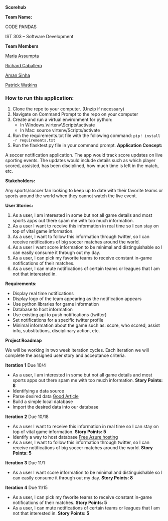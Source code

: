 **Scorehub**

**Team Name:**

CODE PANDAS

IST 303 – Software Development

**Team Members**

[Maria Assumpta](https://cgu.instructure.com/groups/6458/users/19802)

[Richard Caballero](https://cgu.instructure.com/groups/6458/users/17970)

[Aman Sinha](https://cgu.instructure.com/groups/6458/users/18675)

[Patrick Watkins](https://cgu.instructure.com/groups/6458/users/19938)

### How to run this application:
1. Clone the repo to your computer. (Unzip if necessary)
2. Navigate on Command Prompt to the repo on your computer
3. Create and run a virtual environment for python: 
   * In Windows.\virtenv\Scripts\activate 
   * In Mac: source virtenv/Scripts/activate
3. Run the requirements.txt file with the following command: `pip! install -r requirements.txt`
4. Run the flasktest.py file in your command prompt. 
**Application Concept:**

A soccer notification application. The app would track score updates on live sporting events. The updates would include details such as which player scored, assisted, has been disciplined, how much time is left in the match, etc.

**Stakeholders:**

Any sports/soccer fan looking to keep up to date with their favorite teams or sports around the world when they cannot watch the live event.

**User Stories:**

1. As a user, I am interested in some but not all game details and most sports apps out there spam me with too much information. 
2. As a user I want to receive this information in real time so I can stay on top of vital game information. 
3. As a user, I want to follow this information through twitter, so I can receive notifications of big soccer matches around the world.
4. As a user I want score information to be minimal and distinguishable so I can easily consume it through out my day. 
5. As a user, I can pick my favorite teams to receive constant in-game notifications of their matches.
6. As a user, I can mute notifications of certain teams or leagues that I am not that interested in.

**Requirements:**

* Display real time notifications
* Display logo of the team appearing as the notification appears
* Use python libraries for game information
* Database to host information
* Use existing api to push notifications (twitter)
* Set notifications for a specific twitter profile
* Minimal information about the game such as: score, who scored, assist info, substitutions, disciplinary action, etc.



**Project Roadmap**

We will be working in two week iteration cycles. Each iteration we will complete the assigned user story and acceptance criteria. 

**Iteration 1** Due 10/4

* As a user, I am interested in some but not all game details and most sports apps out there spam me with too much information. **Story Points: 8** 
* Identifying a data source
* Parse desired data [Good Article](https://towardsdatascience.com/web-scraping-advanced-football-statistics-11cace1d863a)
* Build a simple local database 
* Import the desired data into our database 

**Iteration 2** Due 10/18

* As a user I want to receive this information in real time so I can stay on top of vital game information. **Story Points: 5** 
* Identify a way to host database [Free Azure hosting](https://azure.microsoft.com/en-us/free/sql-on-azure/)
* As a user, I want to follow this information through twitter, so I can receive notifications of big soccer matches around the world. **Story Points: 5** 

**Iteration 3** Due 11/1

* As a user I want score information to be minimal and distinguishable so I can easily consume it through out my day. **Story Points: 8** 

**Iteration 4** Due 11/15

* As a user, I can pick my favorite teams to receive constant in-game notifications of their matches. **Story Points: 5** 
* As a user, I can mute notifications of certain teams or leagues that I am not that interested in. **Story Points: 5** 
